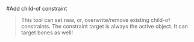 #Add child-of constraint
  
>This tool can set new, or, overwrite/remove existing child-of constraints. The constraint target is always the active object. It can target bones as well!
